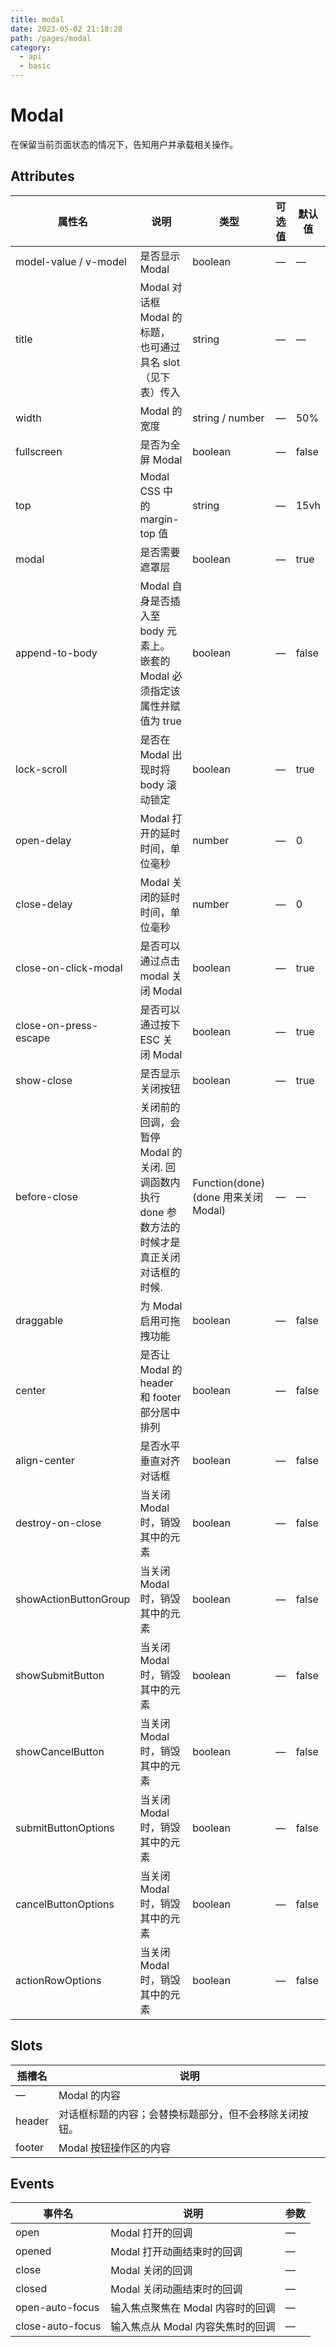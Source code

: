 ```yaml
---
title: modal
date: 2023-05-02 21:18:28
path: /pages/modal
category:
  - api
  - basic
---
```


# Modal

在保留当前页面状态的情况下，告知用户并承载相关操作。

<!-- more -->

## Attributes

| 属性名                        | 说明                                                       | 类型                                | 可选值 | 默认值   |
|----------------------------|----------------------------------------------------------|-----------------------------------|-----|-------|
| model-value / v-model      | 是否显示 Modal                                              | boolean                           | —   | —     |
| title                      | Modal 对话框 Modal 的标题， 也可通过具名 slot （见下表）传入               | string                            | —   | —     |
| width                      | Modal 的宽度                                               | string / number                   | —   | 50%   |
| fullscreen                 | 是否为全屏 Modal                                             | boolean                           | —   | false |
| top                        | Modal CSS 中的 margin-top 值                               | string                            | —   | 15vh  |
| modal                      | 是否需要遮罩层                                                  | boolean                           | —   | true  |
| append-to-body             | Modal 自身是否插入至 body 元素上。 嵌套的 Modal 必须指定该属性并赋值为 true     | boolean                           | —   | false |
| lock-scroll                | 是否在 Modal 出现时将 body 滚动锁定                                | boolean                           | —   | true  |
| open-delay                 | Modal 打开的延时时间，单位毫秒                                      | number                            | —   | 0     |
| close-delay                | Modal 关闭的延时时间，单位毫秒                                      | number                            | —   | 0     |
| close-on-click-modal       | 是否可以通过点击 modal 关闭 Modal                                 | boolean                           | —   | true  |
| close-on-press-escape      | 是否可以通过按下 ESC 关闭 Modal                                   | boolean                           | —   | true  |
| show-close                 | 是否显示关闭按钮                                                 | boolean                           | —   | true  |
| before-close               | 关闭前的回调，会暂停 Modal 的关闭. 回调函数内执行 done 参数方法的时候才是真正关闭对话框的时候. | Function(done) (done 用来关闭 Modal) | —   | —     |
| draggable                  | 为 Modal 启用可拖拽功能                                         | boolean                           | —   | false |
| center                     | 是否让 Modal 的 header 和 footer 部分居中排列                      | boolean                           | —   | false |
| align-center               | 是否水平垂直对齐对话框                                              | boolean                           | —   | false |
| destroy-on-close           | 当关闭 Modal 时，销毁其中的元素                                     | boolean                           | —   | false | 
| showActionButtonGroup           | 当关闭 Modal 时，销毁其中的元素                                     | boolean                           | —   | false | 
| showSubmitButton           | 当关闭 Modal 时，销毁其中的元素                                     | boolean                           | —   | false | 
| showCancelButton           | 当关闭 Modal 时，销毁其中的元素                                     | boolean                           | —   | false | 
| submitButtonOptions           | 当关闭 Modal 时，销毁其中的元素                                     | boolean                           | —   | false | 
| cancelButtonOptions           | 当关闭 Modal 时，销毁其中的元素                                     | boolean                           | —   | false | 
| actionRowOptions           | 当关闭 Modal 时，销毁其中的元素                                     | boolean                           | —   | false | 


## Slots

| 插槽名                 | 说明                          |
|---------------------|-----------------------------|
| —                   | Modal 的内容                  |
| header              | 对话框标题的内容；会替换标题部分，但不会移除关闭按钮。 |
| footer              | Modal 按钮操作区的内容             |

## Events

| 事件名              | 说明                    | 参数 |
|------------------|-----------------------|----|
| open             | Modal 打开的回调          | —  |
| opened           | Modal 打开动画结束时的回调     | —  |
| close            | Modal 关闭的回调          | —  |
| closed           | Modal 关闭动画结束时的回调     | —  |
| open-auto-focus  | 输入焦点聚焦在 Modal 内容时的回调 | —  |
| close-auto-focus | 输入焦点从 Modal 内容失焦时的回调 | —  |

